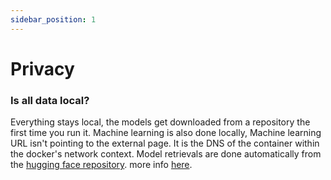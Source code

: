 ```yaml
---
sidebar_position: 1
---
```


# Privacy

### Is all data local?
Everything stays local, the models get downloaded from a repository the first time you run it.
Machine learning is also done locally,
Machine learning URL isn't pointing to the external page. It is the DNS of the container within the docker's network context.
Model retrievals are done automatically from the [hugging face repository](https://huggingface.co/immich-app). more info [here](https://www.reddit.com/r/immich/comments/17obeyj/is_all_data_local/). 

